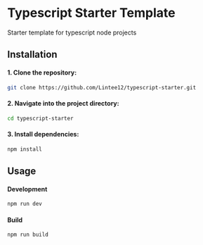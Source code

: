 # Typescript Starter Template

Starter template for typescript node projects

## Installation

#### 1. Clone the repository:

```bash
git clone https://github.com/Lintee12/typescript-starter.git
```

#### 2. Navigate into the project directory:

```bash
cd typescript-starter
```

#### 3. Install dependencies:

```bash
npm install
```

## Usage

#### Development

```bash
npm run dev
```

#### Build

```bash
npm run build
```
